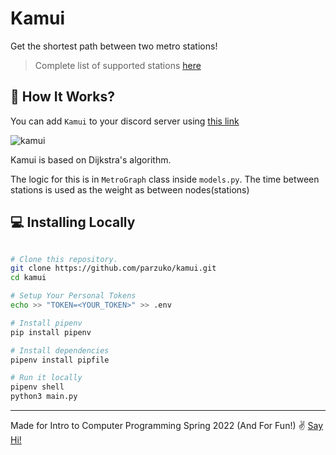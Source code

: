 # Kamui 
Get the shortest path between two metro stations!
> Complete list of supported stations [here](https://github.com/parzuko/kamui/blob/main/assets/station_list.txt)

## :thinking: How It Works?
You can add `Kamui` to your discord server using [this link](https://discord.com/api/oauth2/authorize?client_id=969337544221270106&permissions=156766816320&scope=bot%20applications.commands)

![kamui](https://user-images.githubusercontent.com/57803819/166148661-2a8a3de9-69d0-483c-9836-0dbe26fca368.gif)


Kamui is based on Dijkstra's algorithm.

The logic for this is in `MetroGraph` class inside `models.py`. The time between stations is used as the weight as between nodes(stations)

## :computer: Installing Locally

```bash

# Clone this repository.
git clone https://github.com/parzuko/kamui.git
cd kamui

# Setup Your Personal Tokens
echo >> "TOKEN=<YOUR_TOKEN>" >> .env

# Install pipenv
pip install pipenv

# Install dependencies
pipenv install pipfile

# Run it locally
pipenv shell
python3 main.py

```

---

Made for Intro to Computer Programming Spring 2022 (And For Fun!) :v: [Say Hi!](https://twitter.com/parzuko)
